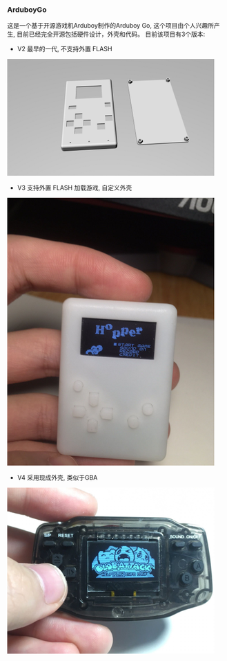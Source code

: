### ArduboyGo

这是一个基于开源游戏机Arduboy制作的Arduboy Go, 这个项目由个人兴趣所产生, 目前已经完全开源包括硬件设计，外壳和代码。
目前该项目有3个版本:
  * V2 最早的一代, 不支持外置 FLASH
  
  <img width="480" src="V2/doc/3D_front.jpg"/>

  * V3 支持外置 FLASH 加载游戏, 自定义外壳
  
  <img width="480" src="V3/doc/arduboy3.png"/>

  * V4 采用现成外壳, 类似于GBA
  
  <img width="480" src="V4/doc/arduboy4.png"/>



